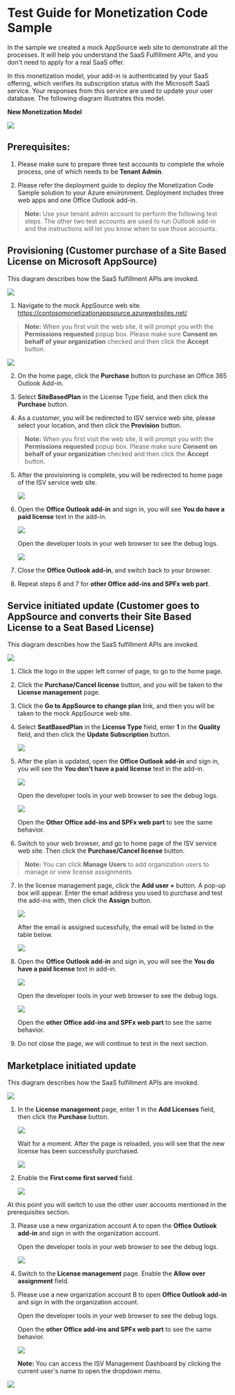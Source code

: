 # Test Guide for Monetization Code Sample

In the sample we created a mock AppSource web site to demonstrate all the processes.  It will help you understand the SaaS Fulfillment APIs, and you don't need to apply for a real SaaS offer.

In this monetization model, your add-in is authenticated by your SaaS offering, which verifies its subscription status with the Microsoft SaaS service. Your responses from this service are used to update your user database. The following diagram illustrates this model.

**New Monetization Model**

![](images/new-monetization-model-diagram.png)

## Prerequisites:

1. Please make sure to prepare three test accounts to complete the whole process, one of which needs to be **Tenant Admin**.

2. Please refer the deployment guide to deploy the Monetization Code Sample solution to your Azure environment.   Deployment includes three web apps and one Office Outlook add-in.

> **Note:** Use your tenant admin account to perform the following test steps.  The other two test accounts are used to run Outlook add-in and the instructions will let you know when to use those accounts.

## Provisioning (Customer purchase of a Site Based License on Microsoft AppSource)

This diagram describes how the SaaS fulfillment APIs are invoked.

![](images/saas-post-provisioning-api-v2-calls.png)

1. Navigate to the mock AppSource web site.
   https://contosomonetizationappsource.azurewebsites.net/

> **Note:** When you first visit the web site, it will prompt you with the **Permissions requested** popup box.  Please make sure **Consent on behalf of your organization** checked and then click the **Accept** button.

![](images/permission_request.png)

2. On the home page, click the **Purchase** button to purchase an Office 365 Outlook Add-in.

3. Select **SiteBasedPlan** in the License Type field, and then click the **Purchase** button.

4. As a customer, you will be redirected to ISV service web site, please select your location, and then click the **Provision** button.

> **Note:** When you first visit the web site, it will prompt you with the **Permissions requested** popup box.  Please make sure **Consent on behalf of your organization** checked and then click the **Accept** button.

5. After the provisioning is complete, you will be redirected to home page of the ISV service web site.

   ![](images/isv_home.png)

6. Open the **Office Outlook add-in** and sign in, you will see **You do have a paid license** text in the add-in.

   ![](images/outlook_addin.png)

   Open the developer tools in your web browser to see the debug logs.

   ![](images/console_debug_log.png)

7. Close the **Office Outlook add-in**, and switch back to your browser.
8. Repeat steps 6 and 7 for  **other Office add-ins and SPFx web part**.

## Service initiated update (Customer goes to AppSource and converts their Site Based License to a Seat Based License)

This diagram describes how the SaaS fulfillment APIs are invoked.

![](images/saas-update-api-v2-calls-from-marketplace-a.png)

1. Click the logo in the upper left corner of page, to go to the home page.

2. Click the **Purchase/Cancel license** button, and you will be taken to the **License management** page.

3. Click the **Go to AppSource to change plan** link, and then you will be taken to the mock AppSource web site.

4. Select **SeatBasedPlan** in the **License Type** field, enter **1** in the **Quality** field, and then click the **Update Subscription** button.

   ![](images/change_plan.png)

5. After the plan is updated, open the **Office Outlook add-in** and sign in, you will see the **You don't have a paid license** text in the add-in.

   ![](images/outlook_addin_nopaid.png)

   Open the developer tools in your web browser to see the debug logs.

   ![](images/console_debug_log_no_license_1.png)

   Open the **Other Office add-ins and SPFx web part** to see the same behavior.

6. Switch to your web browser, and go to home page of the ISV service web site.  Then click the **Purchase/Cancel license** button.

>**Note:** You can click **Manage Users** to add organization users to manage or view license assignments.

7. In the license management page, click the **Add user +** button.  A pop-up box will appear.  Enter the email address you used to purchase and test the add-ins with, then click the **Assign** button.

   ![](images/add_user.png)

   After the email is assigned sucessfully, the email will be listed in the table below.

   ![](images/add_user_2.png)

8. Open the **Office Outlook add-in** and sign in, you will see the **You do have a paid license** text in add-in.

   ![](images/outlook_addin.png)

   Open the developer tools in your web browser to see the debug logs.

   ![](images/console_debug_log_2.png)

   Open the **other Office add-ins and SPFx web part** to see the same behavior.

9. Do not close the page, we will continue to test in the next section.

## Marketplace initiated update

This diagram describes how the SaaS fulfillment APIs are invoked.

![](images/saas-update-api-v2-calls-from-saas-service-a.png)

1. In the **License management** page, enter 1 in the **Add Licenses** field, then click the **Purchase** button.

   ![](images/license_manager_add_quantity.png)

   Wait for a moment.  After the page is reloaded, you will see that the new license has been successfully purchased.

   ![](images/license_manager_add_quantity_1.png)

2. Enable the **First come first served** field.

   ![](images/license_manager_change_property.png)

At this point you will switch to use the other user accounts mentioned in the prerequisites section.

3. Please use a new organization account A to open the **Office Outlook add-in** and sign in with the organization account.

   Open the developer tools in your web browser to see the debug logs.

   ![](images/console_debug_log_3.png)

4. Switch to the **License management** page.  Enable the **Allow over assignment** field.

5. Please use a new organization account B to open **Office Outlook add-in** and sign in with the organization account. 

   Open the developer tools in your web browser to see the debug logs.
   
   Open the **other Office add-ins and SPFx web part** to see the same behavior.
   
   ![](images/console_debug_log_4.png)
   
   **Note:** You can access the ISV Management Dashboard by clicking the current user's name to open the dropdown menu.

  ![](images/isv-dashboard.png)